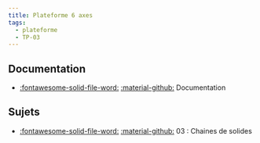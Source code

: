 ```yaml
---
title: Plateforme 6 axes 
tags:
  - plateforme
  - TP-03
---
```


[comment]: <> (Généré automatiquement par make_page_systemes.py, creation_fichiers_systemes)

## Documentation 
- [:fontawesome-solid-file-word:](https://github.com/xpessoles/TP_Documents_PSI/raw/master/23_Plateforme6Axes/23_Plateforme6Axes_Documentation.docx) [:material-github:](https://github.com/xpessoles/TP_Documents_PSI/tree/master/23_Plateforme6Axes)   Documentation 

## Sujets 
- [:fontawesome-solid-file-word:](https://github.com/xpessoles/TP_Sujets/raw/main/03_ChainesDeSolides/23_Plateforme6axes_03_ChaineDeSolides.docx) [:material-github:](https://github.com/xpessoles/TP_Sujets/tree/main/03_ChainesDeSolides) 03 : Chaines de solides
